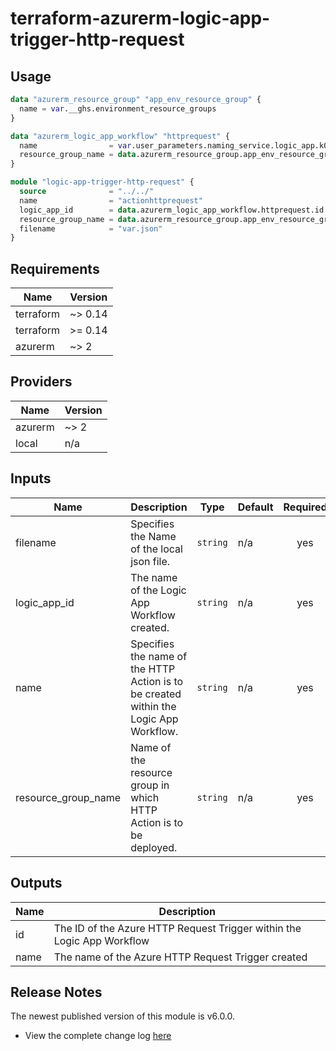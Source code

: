 # terraform-azurerm-logic-app-trigger-http-request

## Usage
``` terraform
data "azurerm_resource_group" "app_env_resource_group" {
  name = var.__ghs.environment_resource_groups
}

data "azurerm_logic_app_workflow" "httprequest" {
  name                = var.user_parameters.naming_service.logic_app.k01
  resource_group_name = data.azurerm_resource_group.app_env_resource_group.name
}

module "logic-app-trigger-http-request" {
  source              = "../../"
  name                = "actionhttprequest"
  logic_app_id        = data.azurerm_logic_app_workflow.httprequest.id
  resource_group_name = data.azurerm_resource_group.app_env_resource_group.name
  filename            = "var.json"
}
```

## Requirements

| Name | Version |
|------|---------|
| terraform | ~> 0.14 |
| terraform | >= 0.14 |
| azurerm | ~> 2 |

## Providers

| Name | Version |
|------|---------|
| azurerm | ~> 2 |
| local | n/a |

## Inputs

| Name | Description | Type | Default | Required |
|------|-------------|------|---------|:--------:|
| filename | Specifies the Name of the local json file. | `string` | n/a | yes |
| logic\_app\_id | The name of the Logic App Workflow created. | `string` | n/a | yes |
| name | Specifies the name of the HTTP Action is to be created within the Logic App Workflow. | `string` | n/a | yes |
| resource\_group\_name | Name of the resource group in which HTTP Action is to be deployed. | `string` | n/a | yes |

## Outputs

| Name | Description |
|------|-------------|
| id | The ID of the Azure HTTP Request Trigger within the Logic App Workflow |
| name | The name of the Azure HTTP Request Trigger created |

## Release Notes

The newest published version of this module is v6.0.0.

- View the complete change log [here](./changelog.md)

